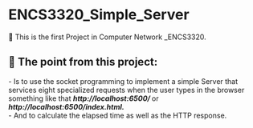 # ENCS3320_Simple_Server
📌 This is the first Project in Computer Network _ENCS3320.  
<h2> 🌟 The point from this project:</h2>
- Is to use the socket programming to implement a simple Server that services eight specialized requests when the user types in the browser something like that <strong> <i> http://localhost:6500/ </strong></i> or <strong> <i> http://localhost:6500/index.html. </i> </strong>
<br> 
- And to calculate the elapsed time as well as the HTTP response.
